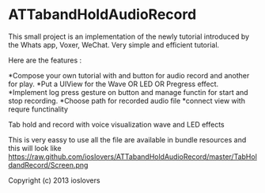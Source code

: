 ATTabandHoldAudioRecord
=======================

This small project is an implementation of the newly tutorial introduced by the Whats app, Voxer, WeChat. Very simple and efficient tutorial.

Here are the features :

*Compose your own tutorial with and button for audio record and another for play.
*Put a UIView for the Wave OR LED OR Pregress effect.
*Implement log press gesture on button and manage functin for start and stop recording. 
*Choose path for recorded audio file 
*connect view with requre functinality 

Tab hold and record with voice visualization wave and LED effects 

This is very eassy to use all the file are available in bundle resources and this will look like 
https://raw.github.com/ioslovers/ATTabandHoldAudioRecord/master/TabHoldandRecord/Screen.png

Copyright (c) 2013 ioslovers
